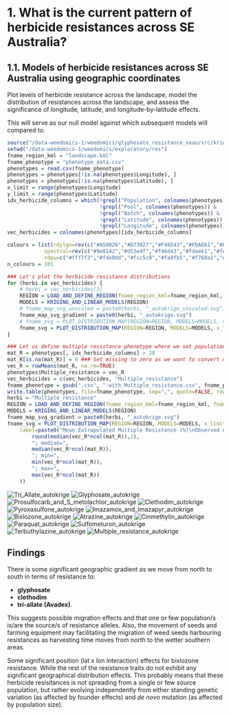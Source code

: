 # 1. What is the current pattern of herbicide resistances across SE Australia?

## 1.1. Models of herbicide resistances across SE Australia using geographic coordinates

Plot levels of herbicide resistance across the landscape, model the distribution of resistances across the landscape, and assess the significance of longitude, latitude, and longitude-by-latitude effects.

This will serve as our null model against which subsequent models will compared to.

```R
source("/data-weedomics-1/weedomics/glyphosate_resistance_seau/src/kriging_and_maps.r")
setwd("/data-weedomics-1/weedomics/exploratory/res")
fname_region_kml = "landscape.kml"
fname_phenotype = "phenotype_data.csv"
phenotypes = read.csv(fname_phenotype)
phenotypes = phenotypes[!is.na(phenotypes$Longitude), ]
phenotypes = phenotypes[!is.na(phenotypes$Latitude), ]
x_limit = range(phenotypes$Longitude)
y_limit = range(phenotypes$Latitude)
idx_herbicide_columns = which(!grepl("Population", colnames(phenotypes)) & 
                              !grepl("Pool", colnames(phenotypes)) &
                              !grepl("Batch", colnames(phenotypes)) &
                              !grepl("Latitude", colnames(phenotypes)) &
                              !grepl("Longitude", colnames(phenotypes)))
vec_herbicides = colnames(phenotypes)[idx_herbicide_columns]

colours = list(rdylgn=rev(c("#A50026","#D73027","#F46D43","#FDAE61","#FEE08B","#FFFFBF","#D9EF8B","#A6D96A","#66BD63","#1A9850","#006837")),
            spectral=rev(c("#9e0142","#d53e4f","#f46d43","#fdae61","#fee08b","#ffffbf","#e6f598","#abdda4","#66c2a5","#3288bd","#5e4fa2")),
            rdpu=c("#fff7f3","#fde0dd","#fcc5c0","#fa9fb5","#f768a1","#dd3497","#ae017e","#7a0177","#49006a"))
n_colours = 101

### Let's plot the herbicide resistance distributions
for (herbi in vec_herbicides) {
    # herbi = vec_herbicides[3]
    REGION = LOAD_AND_DEFINE_REGION(fname_region_kml=fname_region_kml, fname_phenotype=fname_phenotype, herbicide=herbi, n_point_samples=1e4)
    MODELS = KRIGING_AND_LINEAR_MODELS(REGION)
    # fname_map_svg_unscaled = paste0(herbi, "_autokrige_unscaled.svg")
    fname_map_svg_gradient = paste0(herbi, "_autokrige.svg")
    # fname_svg = PLOT_DISTRIBUTION_MAP(REGION=REGION, MODELS=MODELS, x_limit=x_limit, y_limit=y_limit, fname_map_svg=fname_map_svg_unscaled, colours=colours[[1]], n_colours=n_colours, plot_points=TRUE, plot_krig=TRUE, rescale_krig=FALSE, hist_not_range=TRUE, label="Resistance (%)")
    fname_svg = PLOT_DISTRIBUTION_MAP(REGION=REGION, MODELS=MODELS, x_limit=x_limit, y_limit=y_limit, fname_map_svg=fname_map_svg_gradient, colours=colours[[3]], point_colours=colours[[1]], n_colours=n_colours, plot_points=TRUE, plot_krig=TRUE, rescale_krig=TRUE, hist_not_range=FALSE, label="Mean Extrapolated Resistance (%)")
}

### Let us define multiple resistance phenotype where we set populations as resistant if the survival level is above 20% (See Alex's notes above dated 2024/02/02 for details)
mat_R = phenotypes[, idx_herbicide_columns] > 20
mat_R[is.na(mat_R)] = 0 ### Set missing to zero as we want to convert multiple resistance rates back to the actual number of herbicides each population is resistant to
vec_R = rowMeans(mat_R, na.rm=TRUE)
phenotypes$Multiple_resistance = vec_R
vec_herbicides = c(vec_herbicides, "Multiple_resistance")
fname_phenotype = gsub(".csv", "-with_Multiple_resistance.csv", fname_phenotype)
write.table(phenotypes, file=fname_phenotype, sep=",", quote=FALSE, row.names=FALSE, col.names=TRUE)
herbi = "Multiple_resistance"
REGION = LOAD_AND_DEFINE_REGION(fname_region_kml=fname_region_kml, fname_phenotype=fname_phenotype, herbicide=herbi, n_point_samples=1e4)
MODELS = KRIGING_AND_LINEAR_MODELS(REGION)
fname_map_svg_gradient = paste0(herbi, "_autokrige.svg")
fname_svg = PLOT_DISTRIBUTION_MAP(REGION=REGION, MODELS=MODELS, x_limit=x_limit, y_limit=y_limit, fname_map_svg=fname_map_svg_gradient, colours=colours[[3]], point_colours=colours[[1]], n_colours=n_colours, plot_points=FALSE, plot_krig=TRUE, rescale_krig=TRUE, hist_not_range=FALSE,
    label=paste0("Mean Extrapolated Multiple Resistance (%)\nObserved number of resistances per population\nmean=", 
        round(median(vec_R*ncol(mat_R)),2),
        "; median=", 
        median(vec_R*ncol(mat_R)),
        "; min=", 
        min(vec_R*ncol(mat_R)),
        "; max=", 
        max(vec_R*ncol(mat_R))
    ))


```

![Tri_Allate_autokrige](../res/Tri_Allate_autokrige.svg)
![Glyphosate_autokrige](../res/Glyphosate_autokrige.svg)
![Prosulfocarb_and_S_metolachlor_autokrige](../res/Prosulfocarb_and_S_metolachlor_autokrige.svg)
![Clethodim_autokrige](../res/Clethodim_autokrige.svg)
![Pyroxasulfone_autokrige](../res/Pyroxasulfone_autokrige.svg)
![Imazamox_and_Imazapyr_autokrige](../res/Imazamox_and_Imazapyr_autokrige.svg)
![Bixlozone_autokrige](../res/Bixlozone_autokrige.svg)
![Atrazine_autokrige](../res/Atrazine_autokrige.svg)
![Cinmethylin_autokrige](../res/Cinmethylin_autokrige.svg)
![Paraquat_autokrige](../res/Paraquat_autokrige.svg)
![Sulfometuron_autokrige](../res/Sulfometuron_autokrige.svg)
![Terbuthylazine_autokrige](../res/Terbuthylazine_autokrige.svg)
![Multiple_resistance_autokrige](../res/Multiple_resistance_autokrige.svg)

## Findings

There is some significant geographic gradient as we move from north to south in terms of resistance to:

- **glyphosate**
- **clethodim**
- **tri-allate (Avadex)**.

This suggests possible migration effects and that one or few population/s is/are the source/s of resistance alleles. Also, the movement of seeds and farming equipment may facilitating the migration of weed seeds harbouring resistances as harvesting time moves from north to the wetter southern areas.

Some significant position (lat x lon interaction) effects for bixlozone resistance. While the rest of the resistance traits do not exhibit any significant geographical distribution effects. This probably means that these herbicide resisitances is not spreading from a single or few source population, but rather evolving independently from either standing genetic variation (as affected by founder effects) and *de novo* mutation (as affected by population size).
